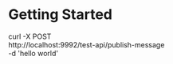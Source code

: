 # Getting Started

curl -X POST \
  http://localhost:9992/test-api/publish-message \
  -d 'hello world'